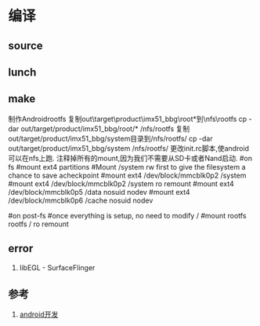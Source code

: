 # 编译

## source

## lunch

## make


制作Androidrootfs
复制out\target\product\imx51_bbg\root\*到\nfs\rootfs
cp -dar out/target/product/imx51_bbg/root/* /nfs/rootfs
复制out/target/product/imx51_bbg/system目录到/nfs/rootfs/
cp -dar out/target/product/imx51_bbg/system /nfs/rootfs/
更改init.rc脚本,使android可以在nfs上跑.
注释掉所有的mount,因为我们不需要从SD卡或者Nand启动.
#on fs
#mount ext4 partitions
#Mount /system rw first to give the filesystem a chance to save acheckpoint
#mount ext4 /dev/block/mmcblk0p2 /system
#mount ext4 /dev/block/mmcblk0p2 /system ro remount
#mount ext4 /dev/block/mmcblk0p5 /data nosuid nodev
#mount ext4 /dev/block/mmcblk0p6 /cache nosuid nodev

#on post-fs
#once everything is setup, no need to modify /
#mount rootfs rootfs / ro remount


## error

1. libEGL  -  SurfaceFlinger




## 



## 参考

1. [android开发](http://www.kancloud.cn/digest/imx6-android/148862)
